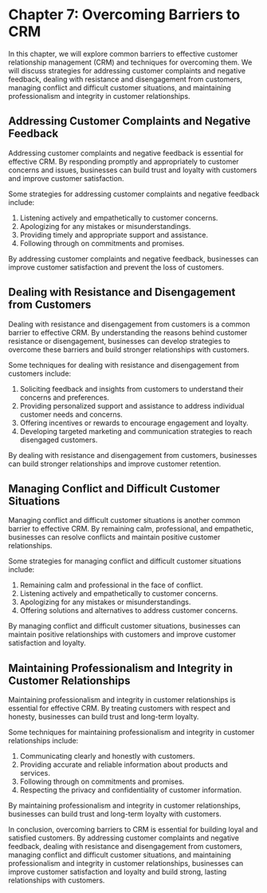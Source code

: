Chapter 7: Overcoming Barriers to CRM
=====================================

In this chapter, we will explore common barriers to effective customer relationship management (CRM) and techniques for overcoming them. We will discuss strategies for addressing customer complaints and negative feedback, dealing with resistance and disengagement from customers, managing conflict and difficult customer situations, and maintaining professionalism and integrity in customer relationships.

Addressing Customer Complaints and Negative Feedback
----------------------------------------------------

Addressing customer complaints and negative feedback is essential for effective CRM. By responding promptly and appropriately to customer concerns and issues, businesses can build trust and loyalty with customers and improve customer satisfaction.

Some strategies for addressing customer complaints and negative feedback include:

1. Listening actively and empathetically to customer concerns.
2. Apologizing for any mistakes or misunderstandings.
3. Providing timely and appropriate support and assistance.
4. Following through on commitments and promises.

By addressing customer complaints and negative feedback, businesses can improve customer satisfaction and prevent the loss of customers.

Dealing with Resistance and Disengagement from Customers
--------------------------------------------------------

Dealing with resistance and disengagement from customers is a common barrier to effective CRM. By understanding the reasons behind customer resistance or disengagement, businesses can develop strategies to overcome these barriers and build stronger relationships with customers.

Some techniques for dealing with resistance and disengagement from customers include:

1. Soliciting feedback and insights from customers to understand their concerns and preferences.
2. Providing personalized support and assistance to address individual customer needs and concerns.
3. Offering incentives or rewards to encourage engagement and loyalty.
4. Developing targeted marketing and communication strategies to reach disengaged customers.

By dealing with resistance and disengagement from customers, businesses can build stronger relationships and improve customer retention.

Managing Conflict and Difficult Customer Situations
---------------------------------------------------

Managing conflict and difficult customer situations is another common barrier to effective CRM. By remaining calm, professional, and empathetic, businesses can resolve conflicts and maintain positive customer relationships.

Some strategies for managing conflict and difficult customer situations include:

1. Remaining calm and professional in the face of conflict.
2. Listening actively and empathetically to customer concerns.
3. Apologizing for any mistakes or misunderstandings.
4. Offering solutions and alternatives to address customer concerns.

By managing conflict and difficult customer situations, businesses can maintain positive relationships with customers and improve customer satisfaction and loyalty.

Maintaining Professionalism and Integrity in Customer Relationships
-------------------------------------------------------------------

Maintaining professionalism and integrity in customer relationships is essential for effective CRM. By treating customers with respect and honesty, businesses can build trust and long-term loyalty.

Some techniques for maintaining professionalism and integrity in customer relationships include:

1. Communicating clearly and honestly with customers.
2. Providing accurate and reliable information about products and services.
3. Following through on commitments and promises.
4. Respecting the privacy and confidentiality of customer information.

By maintaining professionalism and integrity in customer relationships, businesses can build trust and long-term loyalty with customers.

In conclusion, overcoming barriers to CRM is essential for building loyal and satisfied customers. By addressing customer complaints and negative feedback, dealing with resistance and disengagement from customers, managing conflict and difficult customer situations, and maintaining professionalism and integrity in customer relationships, businesses can improve customer satisfaction and loyalty and build strong, lasting relationships with customers.


